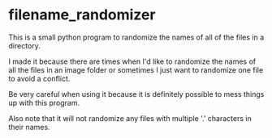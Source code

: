# filename_randomizer
This is a small python program to randomize the names of all of the files in a directory.

I made it because there are times when I'd like to randomize the names of all the files in an image folder or sometimes I just want to randomize one file to avoid a conflict.

Be very careful when using it because it is definitely possible to mess things up with this program.

Also note that it will not randomize any files with multiple '.' characters in their names.
